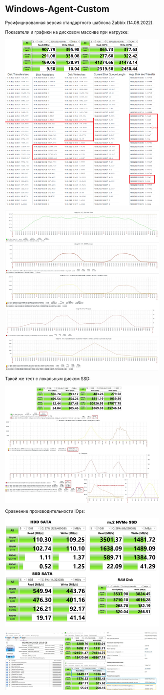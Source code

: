 # Windows-Agent-Custom
Русифицированная версия стандартного шаблона Zabbix (14.08.2022).

Показатели и графики на дисковом массиве при нагрузке:

![Image alt](https://github.com/Lifailon/Template-Windows-Agent-Custom/blob/rsa/IOps/IOPS.jpg)

![Image alt](https://github.com/Lifailon/Template-Windows-Agent-Custom/blob/rsa/IOps/IOPS-graf.jpg)

Такой же тест с локальным диском SSD:

![Image alt](https://github.com/Lifailon/Template-Windows-Agent-Custom/blob/rsa/IOps/IOPS-local-ssd.jpg)

Сравнение производительности IOps:

![Image alt](https://github.com/Lifailon/Template-Windows-Agent-Custom/blob/rsa/IOps/CrystalDiskMark-Comparison.jpg)

![Image alt](https://github.com/Lifailon/Template-Windows-Agent-Custom/blob/rsa/IOps/MSI-M390.jpg)

